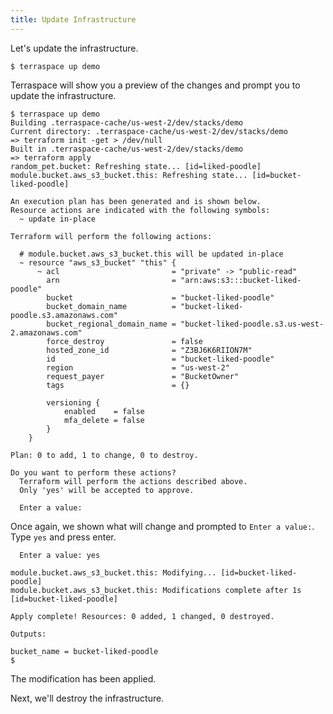 ```yaml
---
title: Update Infrastructure
---
```


Let's update the infrastructure.

    $ terraspace up demo

Terraspace will show you a preview of the changes and prompt you to update the infrastructure.

    $ terraspace up demo
    Building .terraspace-cache/us-west-2/dev/stacks/demo
    Current directory: .terraspace-cache/us-west-2/dev/stacks/demo
    => terraform init -get > /dev/null
    Built in .terraspace-cache/us-west-2/dev/stacks/demo
    => terraform apply
    random_pet.bucket: Refreshing state... [id=liked-poodle]
    module.bucket.aws_s3_bucket.this: Refreshing state... [id=bucket-liked-poodle]

    An execution plan has been generated and is shown below.
    Resource actions are indicated with the following symbols:
      ~ update in-place

    Terraform will perform the following actions:

      # module.bucket.aws_s3_bucket.this will be updated in-place
      ~ resource "aws_s3_bucket" "this" {
          ~ acl                         = "private" -> "public-read"
            arn                         = "arn:aws:s3:::bucket-liked-poodle"
            bucket                      = "bucket-liked-poodle"
            bucket_domain_name          = "bucket-liked-poodle.s3.amazonaws.com"
            bucket_regional_domain_name = "bucket-liked-poodle.s3.us-west-2.amazonaws.com"
            force_destroy               = false
            hosted_zone_id              = "Z3BJ6K6RIION7M"
            id                          = "bucket-liked-poodle"
            region                      = "us-west-2"
            request_payer               = "BucketOwner"
            tags                        = {}

            versioning {
                enabled    = false
                mfa_delete = false
            }
        }

    Plan: 0 to add, 1 to change, 0 to destroy.

    Do you want to perform these actions?
      Terraform will perform the actions described above.
      Only 'yes' will be accepted to approve.

      Enter a value:

Once again, we shown what will change and prompted to `Enter a value:`. Type `yes` and press enter.

      Enter a value: yes

    module.bucket.aws_s3_bucket.this: Modifying... [id=bucket-liked-poodle]
    module.bucket.aws_s3_bucket.this: Modifications complete after 1s [id=bucket-liked-poodle]

    Apply complete! Resources: 0 added, 1 changed, 0 destroyed.

    Outputs:

    bucket_name = bucket-liked-poodle
    $

The modification has been applied.

Next, we'll destroy the infrastructure.